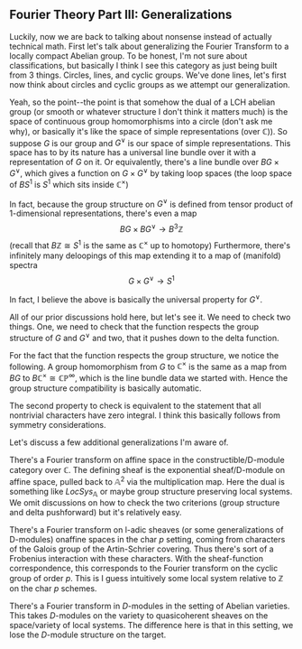 ## Fourier Theory Part III: Generalizations

Luckily, now we are back to talking about nonsense instead of actually technical math. First let's talk about generalizing the Fourier Transform to a locally compact
Abelian group. To be honest, I'm not sure about classifications, but basically I think I see this category as just being built from 3 things. Circles, lines, and
cyclic groups. We've done lines, let's first now think about circles and cyclic groups as we attempt our generalization.

Yeah, so the point--the point is that somehow the dual of a LCH abelian group (or smooth or whatever structure I don't think it matters much) is the space of 
continuous group homomorphisms into a circle (don't ask me why), or basically it's like the space of simple representations (over $\mathbb{C}$)). So suppose $G$
is our group and $G^{\vee}$ is our space of simple representations. This space has to by its nature has a universal line bundle over it
with a representation of $G$ on it. Or equivalently, there's a line bundle over $BG \times G^{\vee}$, which gives a function on $G \times G^{\vee}$ by taking loop spaces (the loop space of $BS^1$ is $S^1$ which sits inside $\mathbb{C}^{\times}$)

In fact, because the group structure on $G^{\vee}$ is defined from tensor product of 1-dimensional representations, there's even a map
$$BG \times BG^{\vee} \to B^3\mathbb{Z}$$ 
(recall that $B\mathbb{Z} \cong S^1$ is the same as $\mathbb{C}^{\times}$ up to homotopy) 
Furthermore, there's infinitely many deloopings of this map extending it to a map of (manifold) spectra
$$G \times G^{\vee} \to S^1$$

In fact, I believe the above is basically the universal property for $G^{\vee}$.

All of our prior discussions hold here, but let's see it. We need to check two things. One, we need to check that the function respects the group structure
of $G$ and $G^{\vee}$ and two, that it pushes down to the delta function.

For the fact that the function respects the group structure, we notice the following. A group homomorphism from $G$ to $\mathbb{C}^{\times}$ is the same
as a map from $BG$ to $B\mathbb{C}^{\times} \cong \mathbb{CP}^{\infty}$, which is the line bundle data we started with. Hence the group structure compatibility is basically automatic. 

The second property to check is equivalent to the statement that all nontrivial characters have zero integral. I think this basically follows from symmetry considerations.

Let's discuss a few additional generalizations I'm aware of.

There's a Fourier transform on affine space in the constructible/D-module category over $\mathbb{C}$. The defining sheaf is the exponential sheaf/D-module on affine space, pulled back to $\mathbb{A}^2$ via the multiplication map. Here the dual is something like $LocSys_{\mathbb{A}}$ or maybe group structure preserving local systems. We omit discussions on how to check the two criterions (group structure and delta pushforward) but it's relatively easy.

There's a Fourier transform on l-adic sheaves (or some generalizations of D-modules) onaffine spaces in the char $p$ setting, 
coming from characters of the Galois group of the Artin-Schrier covering. Thus there's sort
of a Frobenius interaction with these characters. With the sheaf-function correspondence, this corresponds to the Fourier transform on the cyclic group of order $p$. This is I guess intuitively some local system relative to $\mathbb{Z}$ on the char $p$ schemes.

There's a Fourier transform in $D$-modules in the setting of Abelian varieties. This takes $D$-modules on the variety to quasicoherent sheaves on the 
space/variety of local systems. The difference here is that in this setting, we lose the $D$-module structure on the target.
